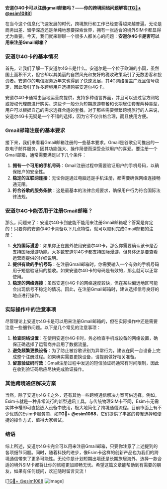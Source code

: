 **安道尔4G卡可以注册gmail邮箱吗？——你的跨境网络问题解答[[TG💪+ @esim1088](https://t.me/s/esim1088)]**

在当今这个信息化飞速发展的时代，跨境旅行和工作已经变得越来越普遍。无论是商务出差、留学深造还是单纯地想要探索世界，拥有一张适合的境外SIM卡都显得尤为重要。今天，我们就来聊聊一个很多人都关心的问题：**安道尔4G卡是否可以用来注册Gmail邮箱？**

### 安道尔4G卡的基本情况

首先，让我们了解一下安道尔4G卡是什么。安道尔是一个位于欧洲的小国，虽然国土面积不大，但它却以其美丽的自然风光和友好的税收政策吸引了无数游客和投资者。安道尔的电信服务近年来也得到了快速发展，其4G网络覆盖广泛且信号稳定，因此吸引了许多跨境用户选择购买安道尔4G卡。

安道尔4G卡通常由当地运营商提供，支持多种语言界面，并且可以通过官方网站或授权代理商进行购买。这些卡一般分为短期旅游套餐和长期居住套餐两种类型，用户可以根据自己的需求选择合适的套餐。对于那些需要频繁跨境旅行的人来说，安道尔4G卡无疑是一个不错的选择，因为它不仅价格合理，而且使用方便。

### Gmail邮箱注册的基本要求

接下来，我们来看看Gmail邮箱注册的一些基本要求。Gmail是谷歌公司推出的一款电子邮件服务，因其功能强大、操作简便而深受全球用户的喜爱。要注册一个Gmail邮箱，通常需要满足以下几个条件：

1. **拥有一个可用的手机号码**：Gmail注册过程中需要验证用户的手机号码，以确保账户的安全性。
2. **稳定的互联网连接**：无论你是通过电脑还是手机注册，都需要确保网络连接畅通无阻。
3. **符合谷歌的服务条款**：这是最基本的法律合规要求，确保用户行为符合国际法律法规。

### 安道尔4G卡能否用于注册Gmail邮箱？

那么，问题来了：安道尔4G卡到底能不能用来注册Gmail邮箱呢？答案是肯定的！只要你的安道尔4G卡具备以下几点特性，就可以顺利完成Gmail邮箱的注册：

1. **支持国际漫游**：如果你正在国外使用安道尔4G卡，那么你需要确认该卡是否支持国际漫游功能。大多数安道尔4G卡都支持国际漫游，但具体还是要查看运营商提供的详细说明。
2. **提供有效的手机号码**：在注册Gmail邮箱时，你需要输入一个有效的手机号码用于短信验证码的接收。如果安道尔4G卡的号码是有效的，那么就可以正常使用。
3. **稳定的网络连接**：虽然安道尔4G卡的网络速度较快，但在某些偏远地区可能会出现信号不稳定的情况。因此，在注册Gmail邮箱时，建议选择信号良好的地点进行操作。

### 实际操作中的注意事项

尽管理论上安道尔4G卡是可以用来注册Gmail邮箱的，但在实际操作中还是需要注意一些细节问题。以下是几个常见的注意事项：

1. **检查网络设置**：在使用安道尔4G卡时，务必检查手机或设备的网络设置，确保正确选择了运营商并启用了数据流量。
2. **避免频繁更换设备**：为了防止被谷歌识别为异常行为，建议在同一台设备上完成整个注册过程。如果确实需要更换设备，请提前做好相关准备。
3. **留意验证码时效**：Gmail注册过程中发送的短信验证码通常有时间限制，因此在收到验证码后应尽快完成验证操作。

### 其他跨境通信解决方案

当然，除了安道尔4G卡之外，还有其他一些跨境通信解决方案可供选择。例如，Esim卡就是一种非常流行的新型通讯工具。与传统物理SIM卡不同，Esim卡无需实体卡槽即可直接嵌入设备中使用，极大地简化了跨境通信流程。目前市面上有不少优质的Esim卡服务商，如**TG💪+ @esim1088**，它们提供了丰富的套餐选择和便捷的操作方式，值得大家尝试。

### 结语

综上所述，安道尔4G卡完全可以用来注册Gmail邮箱，只要你注意了上述提到的各项细节问题。同时，随着科技的进步，像Esim卡这样的创新产品也为我们的跨境通信带来了更多可能性。无论你是计划短期出境还是长期旅居海外，选择一款合适的境外SIM卡都将让你的旅程更加顺畅无忧。希望这篇文章能帮助到有需要的朋友，如果有任何疑问，欢迎随时留言交流！

[[TG💪+ @esim1088](https://t.me/s/esim1088) ![Image](https://i.postimg.cc/4NQfJmqS/Snipaste-2025-05-13-00-14-12.png)]